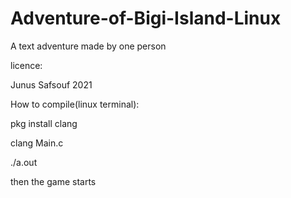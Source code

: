 # Adventure-of-Bigi-Island-Linux

A text adventure made by one person




licence:



Junus Safsouf 2021




How to compile(linux terminal):



pkg install clang



clang Main.c



./a.out




then the game starts





